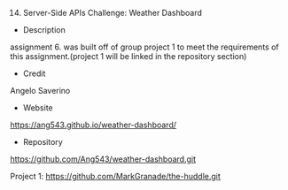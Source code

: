 14. Server-Side APIs Challenge: Weather Dashboard

- Description

assignment 6. was built off of group project 1 to meet the requirements of this assignment.(project 1 will be linked in the repository section)

- Credit

Angelo Saverino

- Website

https://ang543.github.io/weather-dashboard/

- Repository

https://github.com/Ang543/weather-dashboard.git 

Project 1: https://github.com/MarkGranade/the-huddle.git